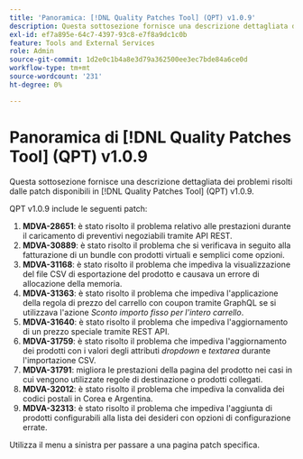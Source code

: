 ```yaml
---
title: 'Panoramica: [!DNL Quality Patches Tool] (QPT) v1.0.9'
description: Questa sottosezione fornisce una descrizione dettagliata dei problemi risolti dalle patch disponibili in  [!DNL Quality Patches Tool] (QPT) v1.0.9.
exl-id: ef7a895e-64c7-4397-93c8-e7f8a9dc1c0b
feature: Tools and External Services
role: Admin
source-git-commit: 1d2e0c1b4a8e3d79a362500ee3ec7bde84a6ce0d
workflow-type: tm+mt
source-wordcount: '231'
ht-degree: 0%

---
```


# Panoramica di [!DNL Quality Patches Tool] (QPT) v1.0.9

Questa sottosezione fornisce una descrizione dettagliata dei problemi risolti dalle patch disponibili in [!DNL Quality Patches Tool] (QPT) v1.0.9.

QPT v1.0.9 include le seguenti patch:

1. **MDVA-28651**: è stato risolto il problema relativo alle prestazioni durante il caricamento di preventivi negoziabili tramite API REST.
1. **MDVA-30889**: è stato risolto il problema che si verificava in seguito alla fatturazione di un bundle con prodotti virtuali e semplici come opzioni.
1. **MDVA-31168**: è stato risolto il problema che impediva la visualizzazione del file CSV di esportazione del prodotto e causava un errore di allocazione della memoria.
1. **MDVA-31363**: è stato risolto il problema che impediva l&#39;applicazione della regola di prezzo del carrello con coupon tramite GraphQL se si utilizzava l&#39;azione *Sconto importo fisso per l&#39;intero carrello*.
1. **MDVA-31640**: è stato risolto il problema che impediva l&#39;aggiornamento di un prezzo speciale tramite REST API.
1. **MDVA-31759**: è stato risolto il problema che impediva l&#39;aggiornamento dei prodotti con i valori degli attributi *dropdown* e *textarea* durante l&#39;importazione CSV.
1. **MDVA-31791**: migliora le prestazioni della pagina del prodotto nei casi in cui vengono utilizzate regole di destinazione o prodotti collegati.
1. **MDVA-32012**: è stato risolto il problema che impediva la convalida dei codici postali in Corea e Argentina.
1. **MDVA-32313**: è stato risolto il problema che impediva l&#39;aggiunta di prodotti configurabili alla lista dei desideri con opzioni di configurazione errate.

Utilizza il menu a sinistra per passare a una pagina patch specifica.
